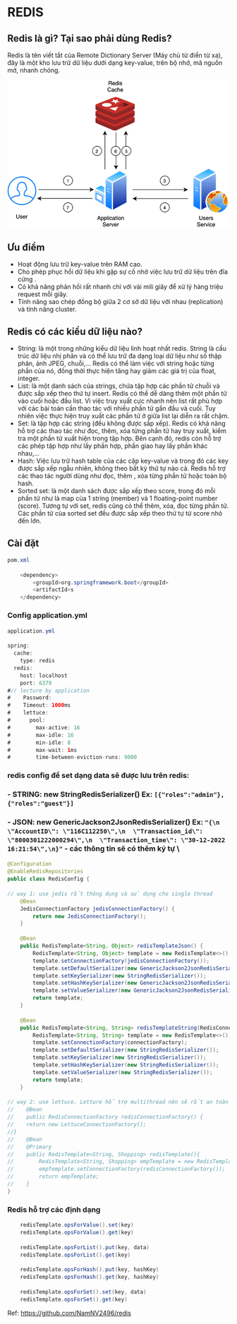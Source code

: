 # REDIS

## Redis là gì? Tại sao phải dùng Redis?

Redis là tên viết tắt của Remote Dictionary Server (Máy chủ từ điển từ xa), đây là một kho lưu trữ dữ liệu dưới dạng key-value, trên bộ nhớ, mã nguồn mở, nhanh chóng.

![img.png](blog/java/img/redis.png)

## Ưu điểm

- Hoạt động lưu trữ key-value trên RAM cao.
- Cho phép phục hồi dữ liệu khi gặp sự cố nhờ việc lưu trữ dữ liệu trên đĩa cứng .
- Có khả năng phản hồi rất nhanh chỉ với vài mili giây để xử lý hàng triệu request mỗi giây.
- Tính năng sao chép đồng bộ giữa 2 cơ sở dữ liệu với nhau (replication) và tính năng cluster.


## Redis có các kiểu dữ liệu nào?
- String: là một trong những kiểu dữ liệu linh hoạt nhất redis. String là cấu trúc dữ liệu nhị phân và có thể lưu trữ đa dạng loại dữ liệu như số thập phân, ảnh JPEG, chuỗi,… Redis có thể làm việc với string hoặc từng phần của nó, đồng thời thực hiện tăng hay giảm các giá trị của float, integer.
- List: là một danh sách của strings, chứa tập hợp các phần tử chuỗi và được sắp xếp theo thứ tự insert. Redis có thể dễ dàng thêm một phần tử vào cuối hoặc đầu list. Vì việc truy xuất cực nhanh nên list rất phù hợp với các bài toán cần thao tác với nhiều phần tử gần đầu và cuối. Tuy nhiên việc thực hiện truy xuất các phần tử ở giữa list lại diễn ra rất chậm.
- Set: là tập hợp các string (đều không được sắp xếp). Redis có khả năng hỗ trợ các thao tác như đọc, thêm, xóa từng phần tử hay truy xuất, kiểm tra một phần tử xuất hiện trong tập hợp. Bên cạnh đó, redis còn hỗ trợ các phép tập hợp như lấy phần hợp, phần giao hay lấy phần khác nhau,…
- Hash: Việc lưu trữ hash table của các cặp key-value và trong đó các key được sắp xếp ngẫu nhiên, không theo bất kỳ thứ tự nào cả. Redis hỗ trợ các thao tác người dùng như đọc, thêm , xóa từng phần tử hoặc toàn bộ hash.
- Sorted set: là một danh sách được sắp xếp theo score, trong đó mỗi phần tử như là map của 1 string (member) và 1 floating-point number (score). Tương tự với set, redis cũng có thể thêm, xóa, đọc từng phần tử. Các phần tử của sorted set đều được sắp xếp theo thứ tự từ score nhỏ đến lớn.


## Cài đặt

```java
pom.xml

    <dependency>
        <groupId>org.springframework.boot</groupId>
        <artifactId>s
    </dependency>
```
### Config application.yml
```java
application.yml

spring:
  cache:
    type: redis
  redis:
    host: localhost
    port: 6379
#// lecture by application
#    Password:
#    Timeout: 1000ms
#    lettuce:
#      pool:
#        max-active: 16
#        max-idle: 16
#        min-idle: 8
#        max-wait: 1ms
#        time-between-eviction-runs: 9000
```
### redis config để set dạng data sẽ được lưu trên redis:

### - STRING: new StringRedisSerializer() Ex: ``[{"roles":"admin"},{"roles":"guest"}]``
### - JSON: new GenericJackson2JsonRedisSerializer() Ex: ``"{\n  \"AccountID\": \"116C112250\",\n  \"Transaction_id\": \"8000301222000294\",\n  \"Transaction_time\": \"30-12-2022 16:21:54\",\n}"`` - các thông tin sẽ có thêm ký tự \

```java
@Configuration
@EnableRedisRepositories
public class RedisConfig {

// way 1: use jedis rất thông dụng và sử dụng cho single thread
    @Bean
    JedisConnectionFactory jedisConnectionFactory() {
        return new JedisConnectionFactory();
    }

    @Bean
    public RedisTemplate<String, Object> redisTemplateJson() {
        RedisTemplate<String, Object> template = new RedisTemplate<>();
        template.setConnectionFactory(jedisConnectionFactory());
        template.setDefaultSerializer(new GenericJackson2JsonRedisSerializer());
        template.setKeySerializer(new StringRedisSerializer());
        template.setHashKeySerializer(new GenericJackson2JsonRedisSerializer());
        template.setValueSerializer(new GenericJackson2JsonRedisSerializer());
        return template;
    }

    @Bean
    public RedisTemplate<String, String> redisTemplateString(RedisConnectionFactory connectionFactory) {
        RedisTemplate<String, String> template = new RedisTemplate<>();
        template.setConnectionFactory(connectionFactory);
        template.setDefaultSerializer(new StringRedisSerializer());
        template.setKeySerializer(new StringRedisSerializer());
        template.setHashKeySerializer(new StringRedisSerializer());
        template.setValueSerializer(new StringRedisSerializer());
        return template;
    }

// way 2: use lettuce. Letture hỗ trợ multithread nên sẽ rất an toàn nhưng phải dựa trên thực tế để đưa ra lựa chọn
//    @Bean
//    public RedisConnectionFactory redisConnectionFactory() {
//    return new LettuceConnectionFactory();
//}
//    @Bean
//    @Primary
//    public RedisTemplate<String, Shopping> redisTemplate(){
//        RedisTemplate<String, Shopping> empTemplate = new RedisTemplate<>();
//        empTemplate.setConnectionFactory(redisConnectionFactory());
//        return empTemplate;
//    }
}
```


### Redis hỗ trợ các định dạng
```java
    redisTemplate.opsForValue().set(key)
    redisTemplate.opsForValue().get(key)

    redisTemplate.opsForList().put(key, data)
    redisTemplate.opsForList().get(key)

    redisTemplate.opsForHash().put(key, hashKey)
    redisTemplate.opsForHash().get(key, hashKey)

    redisTemplate.opsForSet().set(key, data)
    redisTemplate.opsForSet().get(key)
```


Ref: https://github.com/NamNV2496/redis

